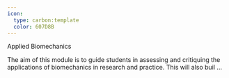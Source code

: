 ```yaml
---
icon:
  type: carbon:template
  color: 607D8B
---
```

Applied Biomechanics

The aim of this module is to guide students in assessing and critiquing the applications of biomechanics in research and practice. This will also buil ... 
